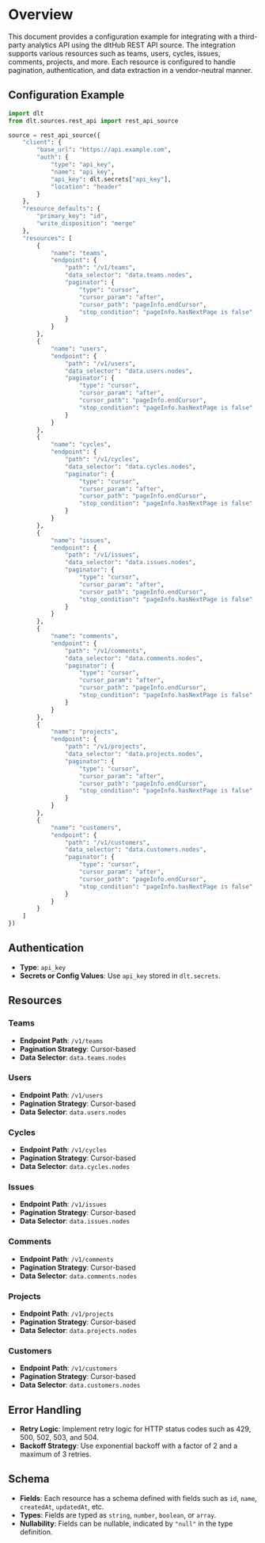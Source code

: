 # Overview

This document provides a configuration example for integrating with a third-party analytics API using the dltHub REST API source. The integration supports various resources such as teams, users, cycles, issues, comments, projects, and more. Each resource is configured to handle pagination, authentication, and data extraction in a vendor-neutral manner.

## Configuration Example

```python
import dlt
from dlt.sources.rest_api import rest_api_source

source = rest_api_source({
    "client": {
        "base_url": "https://api.example.com",
        "auth": {
            "type": "api_key",
            "name": "api_key",
            "api_key": dlt.secrets["api_key"],
            "location": "header"
        }
    },
    "resource_defaults": {
        "primary_key": "id",
        "write_disposition": "merge"
    },
    "resources": [
        {
            "name": "teams",
            "endpoint": {
                "path": "/v1/teams",
                "data_selector": "data.teams.nodes",
                "paginator": {
                    "type": "cursor",
                    "cursor_param": "after",
                    "cursor_path": "pageInfo.endCursor",
                    "stop_condition": "pageInfo.hasNextPage is false"
                }
            }
        },
        {
            "name": "users",
            "endpoint": {
                "path": "/v1/users",
                "data_selector": "data.users.nodes",
                "paginator": {
                    "type": "cursor",
                    "cursor_param": "after",
                    "cursor_path": "pageInfo.endCursor",
                    "stop_condition": "pageInfo.hasNextPage is false"
                }
            }
        },
        {
            "name": "cycles",
            "endpoint": {
                "path": "/v1/cycles",
                "data_selector": "data.cycles.nodes",
                "paginator": {
                    "type": "cursor",
                    "cursor_param": "after",
                    "cursor_path": "pageInfo.endCursor",
                    "stop_condition": "pageInfo.hasNextPage is false"
                }
            }
        },
        {
            "name": "issues",
            "endpoint": {
                "path": "/v1/issues",
                "data_selector": "data.issues.nodes",
                "paginator": {
                    "type": "cursor",
                    "cursor_param": "after",
                    "cursor_path": "pageInfo.endCursor",
                    "stop_condition": "pageInfo.hasNextPage is false"
                }
            }
        },
        {
            "name": "comments",
            "endpoint": {
                "path": "/v1/comments",
                "data_selector": "data.comments.nodes",
                "paginator": {
                    "type": "cursor",
                    "cursor_param": "after",
                    "cursor_path": "pageInfo.endCursor",
                    "stop_condition": "pageInfo.hasNextPage is false"
                }
            }
        },
        {
            "name": "projects",
            "endpoint": {
                "path": "/v1/projects",
                "data_selector": "data.projects.nodes",
                "paginator": {
                    "type": "cursor",
                    "cursor_param": "after",
                    "cursor_path": "pageInfo.endCursor",
                    "stop_condition": "pageInfo.hasNextPage is false"
                }
            }
        },
        {
            "name": "customers",
            "endpoint": {
                "path": "/v1/customers",
                "data_selector": "data.customers.nodes",
                "paginator": {
                    "type": "cursor",
                    "cursor_param": "after",
                    "cursor_path": "pageInfo.endCursor",
                    "stop_condition": "pageInfo.hasNextPage is false"
                }
            }
        }
    ]
})
```

## Authentication

- **Type**: `api_key`
- **Secrets or Config Values**: Use `api_key` stored in `dlt.secrets`.

## Resources

### Teams
- **Endpoint Path**: `/v1/teams`
- **Pagination Strategy**: Cursor-based
- **Data Selector**: `data.teams.nodes`

### Users
- **Endpoint Path**: `/v1/users`
- **Pagination Strategy**: Cursor-based
- **Data Selector**: `data.users.nodes`

### Cycles
- **Endpoint Path**: `/v1/cycles`
- **Pagination Strategy**: Cursor-based
- **Data Selector**: `data.cycles.nodes`

### Issues
- **Endpoint Path**: `/v1/issues`
- **Pagination Strategy**: Cursor-based
- **Data Selector**: `data.issues.nodes`

### Comments
- **Endpoint Path**: `/v1/comments`
- **Pagination Strategy**: Cursor-based
- **Data Selector**: `data.comments.nodes`

### Projects
- **Endpoint Path**: `/v1/projects`
- **Pagination Strategy**: Cursor-based
- **Data Selector**: `data.projects.nodes`

### Customers
- **Endpoint Path**: `/v1/customers`
- **Pagination Strategy**: Cursor-based
- **Data Selector**: `data.customers.nodes`

## Error Handling

- **Retry Logic**: Implement retry logic for HTTP status codes such as 429, 500, 502, 503, and 504.
- **Backoff Strategy**: Use exponential backoff with a factor of 2 and a maximum of 3 retries.

## Schema

- **Fields**: Each resource has a schema defined with fields such as `id`, `name`, `createdAt`, `updatedAt`, etc.
- **Types**: Fields are typed as `string`, `number`, `boolean`, or `array`.
- **Nullability**: Fields can be nullable, indicated by `"null"` in the type definition.